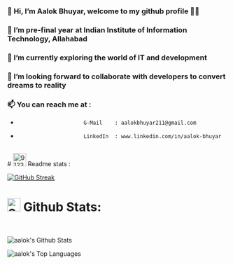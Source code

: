 ### 👋 Hi, I’m Aalok Bhuyar, welcome to my github profile 👨‍💻
### 👀 I’m pre-final year at Indian Institute of Information Technology, Allahabad
### 🌱 I’m currently exploring the world of IT and development
### 👯 I’m looking forward to collaborate with developers to convert dreams to reality 
### 📫 You can reach me at : 
-                          G-Mail    : aalokbhuyar211@gmail.com                     
-                          LinkedIn  : www.linkedin.com/in/aalok-bhuyar

<!-- ### 😃 I love to explore, learn and impliment new things and technologies.
 -->
<br />

<div>
 # <a href="https://imgbb.com/"><img src="https://i.ibb.co/cvRSvMW/912385470426660894.gif" alt="912385470426660894" border="0" height="30px"></a> Readme stats : 
 <br/>

[![GitHub Streak](https://github-readme-streak-stats.herokuapp.com?user=aalok-b&theme=holi-theme&hide_border=true&date_format=j%20M%5B%20Y%5D)](https://github.com/aalok-b)

# <a href="https://imgbb.com/"><img src="https://i.ibb.co/x3BkkRH/908346363639656488.gif" alt="908346363639656488" border="0" height="30px"></a> Github Stats:

  <br/>
  
  
  <img  alt="aalok's Github Stats" src="https://github-readme-stats.vercel.app/api?username=aalok-b&show_icons=true&count_private=true&theme=react&hide_border=true&bg_color=0D1117" /></a>
    
  <img  alt="aalok's Top Languages" src="https://github-readme-stats.vercel.app/api/top-langs/?username=aalok-b&langs_count=8&count_private=true&layout=compact&theme=react&hide_border=true&bg_color=0D1117" /></a>

</div>

